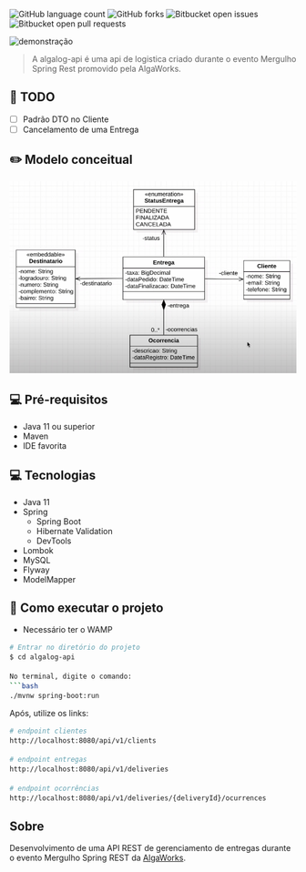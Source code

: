 ![GitHub language count](https://img.shields.io/github/languages/count/SiqueiraAndre/msr-algalog?style=for-the-badge)
![GitHub forks](https://img.shields.io/github/forks/SiqueiraAndre/msr-algalog?style=for-the-badge)
![Bitbucket open issues](https://img.shields.io/bitbucket/issues/SiqueiraAndre/msr-algalog?style=for-the-badge)
![Bitbucket open pull requests](https://img.shields.io/bitbucket/pr-raw/SiqueiraAndre/msr-algalog?style=for-the-badge)

![demonstração](https://cafe.algaworks.com/wp-content/uploads/2021/04/MSR-300px.png)

> A algalog-api é uma api de logistica criado durante o evento Mergulho Spring Rest promovido pela AlgaWorks.

## 📝 TODO

- [ ] Padrão DTO no Cliente
- [ ] Cancelamento de uma Entrega 

## ✏️ Modelo conceitual

![modelo-conceitual](https://github.com/SiqueiraAndre/msr-algalog/blob/master/model.png)

## 💻 Pré-requisitos

* Java 11 ou superior
* Maven
* IDE favorita

## 💻 Tecnologias

* Java 11
* Spring 
  * Spring Boot
  * Hibernate Validation
  * DevTools
* Lombok
* MySQL 
* Flyway
* ModelMapper

## 🚀 Como executar o projeto
* Necessário ter o WAMP 

```bash
# Entrar no diretório do projeto
$ cd algalog-api

No terminal, digite o comando:
```bash
./mvnw spring-boot:run 
```
Após, utilize os links:
```bash
# endpoint clientes
http://localhost:8080/api/v1/clients

# endpoint entregas
http://localhost:8080/api/v1/deliveries

# endpoint ocorrências
http://localhost:8080/api/v1/deliveries/{deliveryId}/ocurrences
```

## Sobre
Desenvolvimento de uma API REST de gerenciamento de entregas durante o evento Mergulho Spring REST da [AlgaWorks](https://www.algaworks.com "Site da AlgaWorks").
